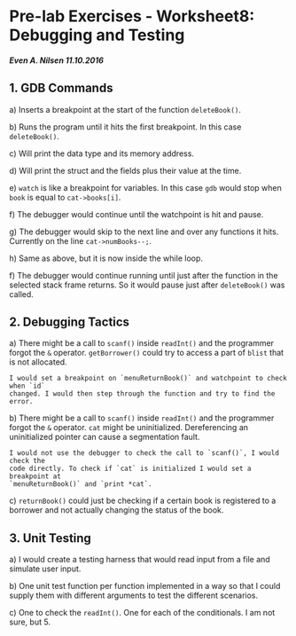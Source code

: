 # Pre-lab Exercises - Worksheet8: Debugging and Testing #
##### Even A. Nilsen	11.10.2016 #####
## 1. GDB Commands ##
a) Inserts a breakpoint at the start of the function `deleteBook()`.

b) Runs the program until it hits the first breakpoint. In this case `deleteBook()`.

c) Will print the data type and its memory address.

d) Will print the struct and the fields plus their value at the time.

e) `watch` is like a breakpoint for variables. In this case `gdb` would stop when
 `book` is equal to `cat->books[i]`.

f) The debugger would continue until the watchpoint is hit and pause.

g) The debugger would skip to the next line and over any functions it hits.
 Currently on the line `cat->numBooks--;`.

h) Same as above, but it is now inside the while loop.

f) The debugger would continue running until just after the function in the selected
 stack frame returns. So it would pause just after `deleteBook()` was called.

## 2. Debugging Tactics ##
a) There might be a call to `scanf()` inside `readInt()` and the programmer forgot
 the `&` operator. 
 `getBorrower()` could try to access a part of `blist` that is not allocated.

    I would set a breakpoint on `menuReturnBook()` and watchpoint to check when `id`
    changed. I would then step through the function and try to find the error.
 
b) There might be a call to `scanf()` inside `readInt()` and the programmer forgot
 the `&` operator. 
 `cat` might be uninitialized. Dereferencing an uninitialized pointer can cause
 a segmentation fault.

    I would not use the debugger to check the call to `scanf()`, I would check the
    code directly. To check if `cat` is initialized I would set a breakpoint at
    `menuReturnBook()` and `print *cat`.

c) `returnBook()` could just be checking if a certain book is registered to a
 borrower and not actually changing the status of the book.

## 3. Unit Testing ##
a) I would create a testing harness that would read input from a file and simulate
 user input.

b) One unit test function per function implemented in a way so that I could supply them 
 with different arguments to test the different scenarios.

c) One to check the `readInt()`. One for each of the conditionals. I am not sure, 
 but 5.
